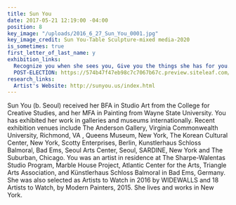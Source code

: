 ```yaml
---
title: Sun You
date: 2017-05-21 12:19:00 -04:00
position: 8
key_image: "/uploads/2016_6_27_Sun_You_0001.jpg"
key_image_credit: Sun You-Table Sculpture-mixed media-2020
is_sometimes: true
first_letter_of_last_name: y
exhibition_links:
  Recognize you when she sees you, Give you the things she has for you.: http://septembergallery.com/space/recognize-you-when-she-sees-you-give-you-the-thing-she-has-for-you.html
  POST-ELECTION: https://574b47f47eb98c7c7067b67c.preview.siteleaf.com/space/post-election-show.html
research_links:
  Artist's Website: http://sunyou.us/index.html
---
```


Sun You (b. Seoul) received her BFA in Studio Art from the College for Creative Studies, and her MFA in Painting from Wayne State University. You has exhibited her work in galleries and museums internationally. Recent exhibition venues include The Anderson Gallery, Virginia Commonwealth University, Richmond, VA , Queens Museum, New York, The Korean Cultural Center, New York, Scotty Enterprises, Berlin,  Kunstlerhaus Schloss Balmoral, Bad Ems, Seoul Arts Center, Seoul, SARDINE, New York and The Suburban, Chicago. You was an artist in residence at The Sharpe-Walentas Studio Program, Marble House Project,  Atlantic Center for the Arts, Triangle Arts Association, and Künstlerhaus Schloss Balmoral in Bad Ems, Germany. She was also selected as  Artists to Watch in 2016 by WIDEWALLS and 18 Artists to Watch, by Modern Painters, 2015. She lives and works in New York.